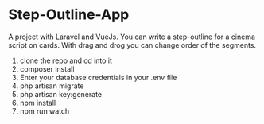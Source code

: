 # Step-Outline-App
A project with Laravel and VueJs. You can write a step-outline for a cinema script on cards. With drag and drog you can change order of the segments.


<ol>
  <li>clone the repo and cd into it</li>
  <li>composer install</li>
  <li>Enter your database credentials in your .env file</li>
  <li>php artisan migrate</li>
  <li>php artisan key:generate</li>
  <li>npm install</li>
  <li>npm run watch</li>
</ol>
